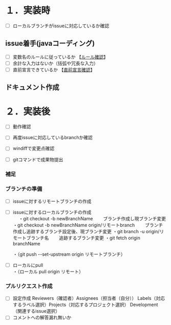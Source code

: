 # １．実装時
- [ ] ローカルブランチがissueに対応しているか確認
## issue着手(javaコーディング)
- [ ] 変数名のルールに従っているか
 【[ルール確認](https://www.javadrive.jp/start/var/index3.html#google_vignette)】
- [ ] 余計な入力はないか（括弧や冗長な入力）
- [ ] 直前宣言できているか
【[直前宣言確認](https://gihyo.jp/dev/serial/01/code/000302)】
## ドキュメント作成


# ２．実装後
- [ ] 動作確認
- [ ] 再度issueに対応しているbranchか確認
- [ ] windiffで変更点確認
- [ ] gitコマンドで成果物提出  


### 補足
### ブランチの準備
- [ ] issueに対するリモートブランチの作成
- [ ] issueに対するローカルブランチの作成  
  　
  ・git checkout -b newBranchName
  　　ブランチ作成し現ブランチ変更
  ・git checkout -b newBranchName origin/リモートbranch
　　ブランチ作成し追跡するブランチ設定後、現ブランチ変更
  ・git branch -u origin/リモートブランチ名
  　　追跡するブランチ変更
・git fetch origin branchName

  ・（git push --set-upstream origin リモートブランチ）
　　
- [ ] ローカルにpull  
  ・（ローカル pull origin リモート）
### プルリクエスト作成
- [ ] 設定作成
  Reviewers（確認者）Assignees（担当者（自分））
  Labels（対応するラベル選択）Projects（対応するプロジェクト選択）
  Development（関連するissue選択）
- [ ] コメントへの解答漏れ無いか